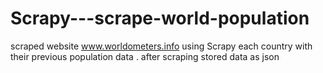 # Scrapy---scrape-world-population
scraped website www.worldometers.info using Scrapy 
each country with their previous population data .
after scraping stored data as json 
